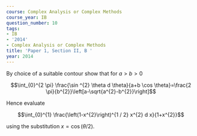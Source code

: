 ```yaml
---
course: Complex Analysis or Complex Methods
course_year: IB
question_number: 10
tags:
- IB
- '2014'
- Complex Analysis or Complex Methods
title: 'Paper 1, Section II, B '
year: 2014
---
```




By choice of a suitable contour show that for $a>b>0$

$$\int_{0}^{2 \pi} \frac{\sin ^{2} \theta d \theta}{a+b \cos \theta}=\frac{2 \pi}{b^{2}}\left[a-\sqrt{a^{2}-b^{2}}\right]$$

Hence evaluate

$$\int_{0}^{1} \frac{\left(1-x^{2}\right)^{1 / 2} x^{2} d x}{1+x^{2}}$$

using the substitution $x=\cos (\theta / 2)$.